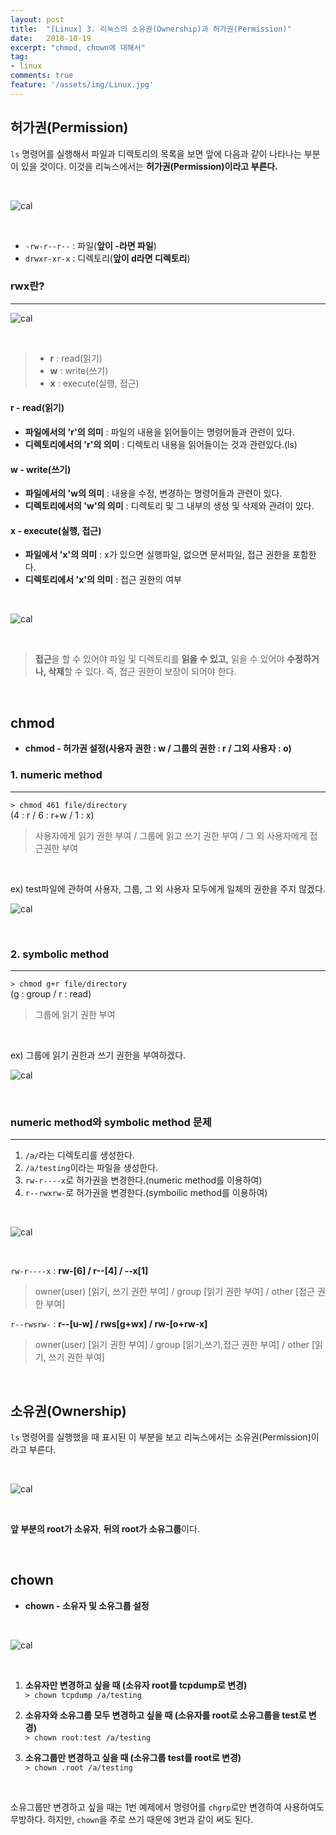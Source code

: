 ```yaml
---
layout: post
title:  "[Linux] 3. 리눅스의 소유권(Ownership)과 허가권(Permission)"
date:   2018-10-19
excerpt: "chmod, chown에 대해서"
tag:
- linux
comments: true
feature: '/assets/img/Linux.jpg'
---
```


## 허가권(Permission)

`ls` 명령어를 실행해서 파일과 디렉토리의 목록을 보면 앞에 다음과 같이 나타나는 부분이 있을 것이다. 이것을 리눅스에서는 **허가권(Permission)이라고 부른다.**

<br/>

![cal](/assets/img/linux_perm1.png)

<br/>

* `-rw-r--r--` : 파일(**앞이 -라면 파일**)
* `drwxr-xr-x` : 디렉토리(**앞이 d라면 디렉토리**)

### rwx란?

---

![cal](/assets/img/linux_rwx.png)

<br/>

> * **r** : read(읽기)
> * **w** : write(쓰기)
> * **x** : execute(실행, 접근)

#### r - read(읽기)

- **파일에서의 'r'의 의미** : 파일의 내용을 읽어들이는 명령어들과 관련이 있다.
- **디렉토리에서의 'r'의 의미** : 디렉토리 내용을 읽어들이는 것과 관련있다.(ls)

#### w - write(쓰기)

- **파일에서의 'w의 의미** : 내용을 수정, 변경하는 명령어들과 관련이 있다.
- **디렉토리에서의 'w'의 의미** : 디렉토리 및 그 내부의 생성 및 삭제와 관려이 있다.

#### x - execute(실행, 접근)

- **파일에서 'x'의 의미** : x가 있으면 실행파일, 없으면 문서파일, 접근 권한을 포함한다.
- **디렉토리에서 'x'의 의미** : 접근 권한의 여부

<br/>

![cal](/assets/img/linux_rwx2.png)

<br/>

> **접근**을 할 수 있어야 파일 및 디렉토리를 **읽을 수 있고,** 읽을 수 있어야 **수정하거나, 삭제**할 수 있다. 즉, 접근 권한이 보장이 되어야 한다.

<br/>

## chmod

* **chmod - 허가권 설정(사용자 권한 : w / 그룹의 권한 : r / 그외 사용자 : o)**

### 1. numeric method

---

`> chmod 461 file/directory`<br/> 
(4 : r / 6 : r+w / 1 : x)

> 사용자에게 읽기 권한 부여 / 그룹에 읽고 쓰기 권한 부여 / 그 외 사용자에게 접근권한 부여

<br/>

ex) test파일에 관하여 사용자, 그룹, 그 외 사용자 모두에게 일체의 권한을 주지 않겠다.

![cal](/assets/img/linux_chmod1.png)

<br/>

### 2. symbolic method

---

`> chmod g+r file/directory`<br/>
(g : group / r : read)

> 그룹에 읽기 권한 부여

<br/>

ex) 그룹에 읽기 권한과 쓰기 권한을 부여하겠다.

![cal](/assets/img/linux_symbolic.png)

<br/>

### numeric method와 symbolic method 문제

---

1. `/a/`라는 디렉토리를 생성한다.
2. `/a/testing`이라는 파일을 생성한다.
3. `rw-r----x`로 허가권을 변경한다.(numeric method를 이용하여)
4. `r--rwxrw-`로 허가권을 변경한다.(symboilic method를 이용하여)

<br/>

![cal](/assets/img/linux_chmod2.png)

<br/>

`rw-r----x` : **rw-[6] / r--[4] / --x[1]**
> owner(user) [읽기, 쓰기 권한 부여] / group [읽기 권한 부여] / other [접근 권한 부여]

`r--rwsrw-` : **r--[u-w] / rws[g+wx] / rw-[o+rw-x]**
> owner(user) [읽기 권한 부여] / group [읽기,쓰기,접근 권한 부여] / other [읽기, 쓰기 권한 부여]

<br/>

## 소유권(Ownership)

`ls` 명령어를 실행했을 때 표시된 이 부분을 보고 리눅스에서는 소유권(Permission)이라고 부른다.

<br/>

![cal](/assets/img/linux_owner1.png)

<br/>

**앞 부분의 root가 소유자**, **뒤의 root가 소유그룹**이다.

<br/>

## chown

* **chown - 소유자 및 소유그룹 설정**

<br/>

![cal](/assets/img/linux_chown.png)

<br/>

1. **소유자만 변경하고 싶을 때 (소유자 root를 tcpdump로 변경)**<br/>
`> chown tcpdump /a/testing`

2. **소유자와 소유그룹 모두 변경하고 싶을 때 (소유자를 root로 소유그룹을 test로 변경)**<br/>
`> chown root:test /a/testing`

3. **소유그룹만 변경하고 싶을 때 (소유그룹 test를 root로 변경)**<br/>
`> chown .root /a/testing`

<br/>

소유그룹만 변경하고 싶을 때는 1번 예제에서 명령어를 `chgrp`로만 변경하여 사용하여도 무방하다. 하지만, `chown`을 주로 쓰기 때문에 3번과 같이 써도 된다.